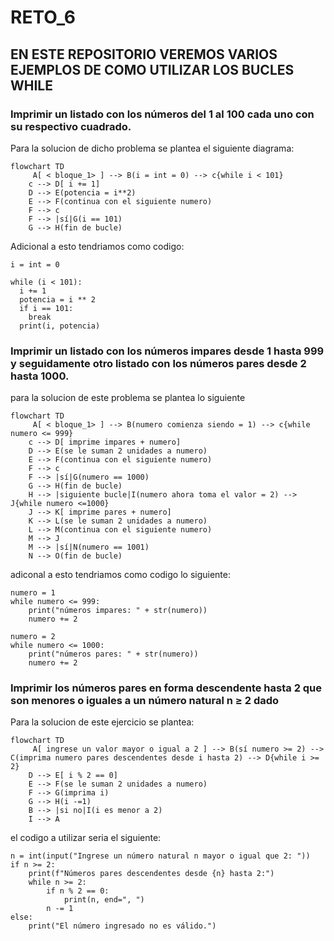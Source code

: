 # RETO_6
## EN ESTE REPOSITORIO VEREMOS VARIOS EJEMPLOS DE COMO UTILIZAR LOS BUCLES WHILE
### Imprimir un listado con los números del 1 al 100 cada uno con su respectivo cuadrado.
Para la solucion de dicho problema se plantea el siguiente diagrama: 
```mermaid
flowchart TD
     A[ < bloque_1> ] --> B(i = int = 0) --> c{while i < 101}
    c --> D[ i += 1]
    D --> E(potencia = i**2)
    E --> F(continua con el siguiente numero)
    F --> c
    F --> |sí|G(i == 101)
    G --> H(fin de bucle)
```    
Adicional a esto tendriamos como codigo: 
```pseudocode 
i = int = 0

while (i < 101):
  i += 1
  potencia = i ** 2
  if i == 101:
    break
  print(i, potencia)
```
### Imprimir un listado con los números impares desde 1 hasta 999 y seguidamente otro listado con los números pares desde 2 hasta 1000.
para la solucion de este problema se plantea lo siguiente
```mermaid
flowchart TD
     A[ < bloque_1> ] --> B(numero comienza siendo = 1) --> c{while numero <= 999}
    c --> D[ imprime impares + numero]
    D --> E(se le suman 2 unidades a numero)
    E --> F(continua con el siguiente numero)
    F --> c
    F --> |sí|G(numero == 1000)
    G --> H(fin de bucle)
    H --> |siguiente bucle|I(numero ahora toma el valor = 2) --> J{while numero <=1000}
    J --> K[ imprime pares + numero]
    K --> L(se le suman 2 unidades a numero)
    L --> M(continua con el siguiente numero)
    M --> J
    M --> |sí|N(numero == 1001)
    N --> O(fin de bucle)
```   
adiconal a esto tendriamos como codigo lo siguiente:
```pseudocode 
numero = 1
while numero <= 999:
    print("números impares: " + str(numero))
    numero += 2

numero = 2
while numero <= 1000:
    print("números pares: " + str(numero))
    numero += 2
 ```
### Imprimir los números pares en forma descendente hasta 2 que son menores o iguales a un número natural n ≥ 2 dado
Para la solucion de este ejercicio se plantea:
```mermaid
flowchart TD
     A[ ingrese un valor mayor o igual a 2 ] --> B(sí numero >= 2) --> C(imprima numero pares descendentes desde i hasta 2) --> D{while i >= 2}
    D --> E[ i % 2 == 0]
    E --> F(se le suman 2 unidades a numero)
    F --> G(imprima i)
    G --> H(i -=1)
    B --> |si no|I(i es menor a 2)
    I --> A
```
el codigo a utilizar seria el siguiente:
```pseudocode 
n = int(input("Ingrese un número natural n mayor o igual que 2: "))
if n >= 2:
    print(f"Números pares descendentes desde {n} hasta 2:")
    while n >= 2:
        if n % 2 == 0:
            print(n, end=", ")
        n -= 1
else:
    print("El número ingresado no es válido.")
```

